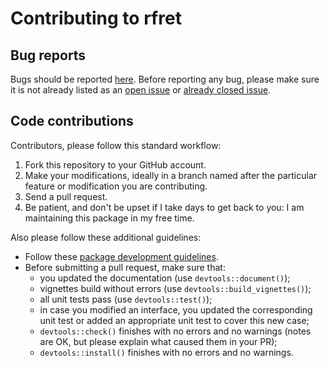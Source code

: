 # Contributing to rfret

## Bug reports

Bugs should be reported [here][bugs]. Before reporting any bug, please make sure
it is not already listed as an [open issue][open-issues] or
[already closed issue][closed-issues].

## Code contributions

Contributors, please follow this standard workflow:

1. Fork this repository to your GitHub account.
2. Make your modifications, ideally in a branch named after the particular
   feature or modification you are contributing.
3. Send a pull request.
4. Be patient, and don't be upset if I take days to get back to you: I am
   maintaining this package in my free time.

Also please follow these additional guidelines:

- Follow these [package development guidelines][r-pkg].
- Before submitting a pull request, make sure that:
    * you updated the documentation (use `devtools::document()`);
    * vignettes build without errors (use `devtools::build_vignettes()`);
    * all unit tests pass (use `devtools::test()`);
    * in case you modified an interface, you updated the corresponding unit test
      or added an appropriate unit test to cover this new case;
    * `devtools::check()` finishes with no errors and no warnings (notes are OK,
      but please explain what caused them in your PR);
    * `devtools::install()` finishes with no errors and no warnings.


[r-pkg]: http://r-pkgs.had.co.nz
[bugs]: https://github.com/Guilz/rfret/issues/new
[open-issues]: https://github.com/Guilz/rfret/issues
[closed-issues]: https://github.com/Guilz/rfret/issues?q=is%3Aissue+is%3Aclosed
